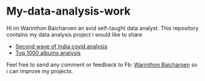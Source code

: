 # My-data-analysis-work
Hi im Warinthon Baicharoen an avid self-taught data analyst.
This repository contains my data analysis project i would like to share
* [Second wave of India covid analysis](https://github.com/war1n/My-data-analysis-work/blob/main/Second%20wave%20of%20India%20covid%20analysis.ipynb)
* [Top 1000 albums analysis](https://github.com/war1n/My-data-analysis-work/blob/main/top_1000_albums.ipynb)

Feel free to send any comment or feedback to 
Fb: [Warinthon Baicharoen](https://www.facebook.com/warinton.baijaroen/)
so i can improve my projects.
